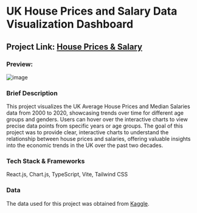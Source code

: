 # UK House Prices and Salary Data Visualization Dashboard
## Project Link: [House Prices & Salary](https://amandipd.github.io/UK-House-Prices-and-Salary-Data-Visualization/)
### Preview:
![image](https://github.com/user-attachments/assets/9b828e3c-3da0-435b-964c-04f86a19bf15)

### Brief Description
This project visualizes the UK Average House Prices and Median Salaries data from 2000 to 2020, showcasing trends over time for different age groups and genders. Users can hover over the interactive charts to view precise data points from specific years or age groups.
The goal of this project was to provide clear, interactive charts to understand the relationship between house prices and salaries, offering valuable insights into the economic trends in the UK over the past two decades.

### Tech Stack & Frameworks
React.js, Chart.js, TypeScript, Vite, Tailwind CSS

### Data
The data used for this project was obtained from [Kaggle](https://www.kaggle.com/datasets/samuelcortinhas/uk-median-house-prices-and-salary-19752020/data).
